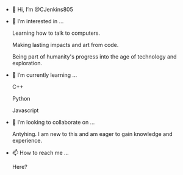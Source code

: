 - 👋 Hi, I’m @CJenkins805


- 👀 I’m interested in ...

  Learning how to talk to computers. 
  
  Making lasting impacts and art from code. 

  Being part of humanity's progress into the age of technology and exploration.

- 🌱 I’m currently learning ...

  C++
  
  Python
  
  Javascript


- 💞️ I’m looking to collaborate on ...

  Antyhing. 
  I am new to this and am eager to gain knowledge and experience. 

- 📫 How to reach me ...

  Here?  

<!---
CJenkins805/CJenkins805 is a ✨ special ✨ repository because its `README.md` (this file) appears on your GitHub profile.
You can click the Preview link to take a look at your changes.
--->

